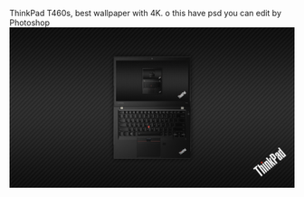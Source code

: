 ThinkPad T460s, best wallpaper with 4K. o this have psd you can edit by Photoshop
<img src="T460s.png" width="1920">
